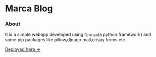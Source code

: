 # Marca Blog

### About
It is a simple webapp developed using `Django`(a python framework) and some pip packages like pillow,djnago mail,crispy forms etc.

[Deployed here -> ](https://web-production-65a6.up.railway.app/)
